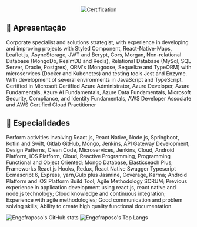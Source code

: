 <div align="center" style="margin: 20px;">
  <img src="https://media-exp1.licdn.com/dms/image/C4D16AQEfD4ttP5dE9Q/profile-displaybackgroundimage-shrink_350_1400/0/1645789000741?e=1671062400&v=beta&t=aXTBj1hvVbRJ_zefAGCSbkda8cbc0TFFf_2sr3P47jo" alt="Certification"/>
</div>

## :rocket: Apresentação

Corporate specialist and solutions strategist, with experience in developing and improving projects with Styled Component, React-Native-Maps, Leaflet.js, AsyncStorage, JWT and Bcrypt, Cors, Morgan, Non-relational Database (MongoDb, RealmDB and Redis), Relational Database (MySql, SQL Server, Oracle, Postgres), ORM's (Mongoose, Sequelize and TypeORM) with microservices (Docker and Kubenetes) and testing tools Jest and Enzyme. With development of several environments in JavaScript and TypeScript. Certified in Microsoft Certified Azure Administrator, Azure Developer, Azure Fundamentals, Azure AI Fundamentals, Azure Data Fundamentals, Microsoft Security, Compliance, and Identity Fundamentals, AWS Developer Associate and AWS Certified Cloud Practitioner

## :barber: Especialidades


Perform activities involving React.js, React Native, Node.js, Springboot, Kotlin and Swift, Gitlab GitHub, Mongo, Jenkins, API Gateway Development, Design Patterns, Clean Code, Microservices, Jenkins, Cloud, Android Platform, iOS Platform, Cloud, Reactive Programming, Programming Functional and Object Oriented;
Mongo Database, Elasticseach Plus;
Frameworks React.js Hooks, Redux, React Native Swagger Typescript Ecmascript 6, Express, yarn,Gulp plus Jasmine, Coverage, Karma;
Android Platform and iOS Platform Build Tool;
Agile Methodology SCRUM;
Previous experience in application development using react.js, react native and node.js technology;
Cloud knowledge and continuous integration;
Experience with agile methodologies;
Good communication and problem solving skills;
Ability to create high quality functional documentation.


  ![Engcfraposo's GitHub stats](https://github-readme-stats.vercel.app/api?username=engcfraposo&show_icons=true&theme=radical)
  ![Engcfraposo's Top Langs](https://github-readme-stats.vercel.app/api/top-langs/?username=engcfraposo&layout=compact&theme=radical)


